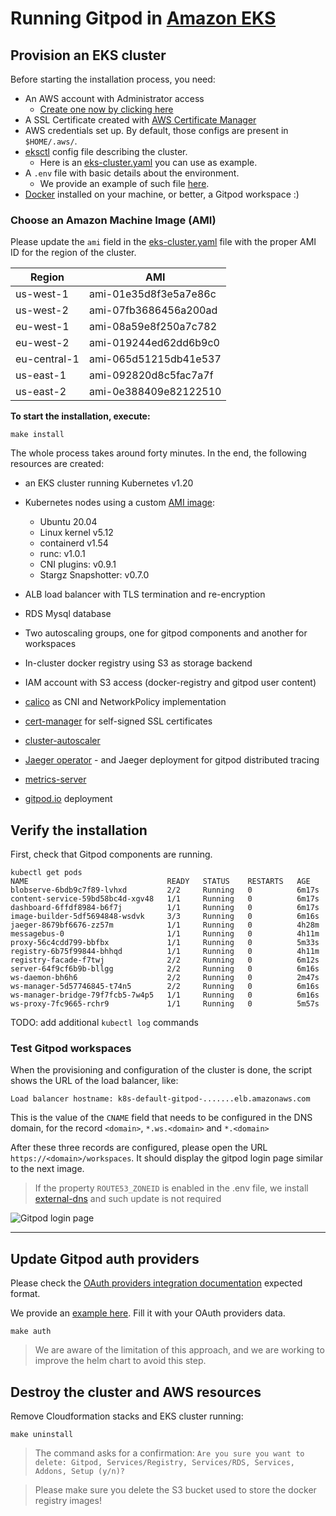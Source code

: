 # Running Gitpod in [Amazon EKS](https://aws.amazon.com/en/eks/)

## Provision an EKS cluster

Before starting the installation process, you need:

- An AWS account with Administrator access
  - [Create one now by clicking here](https://aws.amazon.com/getting-started/)
- A SSL Certificate created with [AWS Certificate Manager](https://aws.amazon.com/en/certificate-manager/)
- AWS credentials set up. By default, those configs are present in `$HOME/.aws/`.
- [eksctl](https://eksctl.io/) config file describing the cluster.
  - Here is an [eks-cluster.yaml](eks-cluster.yaml) you can use as example.
- A `.env` file with basic details about the environment.
  - We provide an example of such file [here](.env.example).
- [Docker](https://docs.docker.com/engine/install/) installed on your machine, or better, a Gitpod workspace :)

### Choose an Amazon Machine Image (AMI)

Please update the `ami` field in the [eks-cluster.yaml](eks-cluster.yaml) file with the proper AMI ID for the region of the cluster.

| Region       | AMI                   |
| ------------ | --------------------- |
| us-west-1    | ami-01e35d8f3e5a7e86c |
| us-west-2    | ami-07fb3686456a200ad |
| eu-west-1    | ami-08a59e8f250a7c782 |
| eu-west-2    | ami-019244ed62dd6b9c0 |
| eu-central-1 | ami-065d51215db41e537 |
| us-east-1    | ami-092820d8c5fac7a7f |
| us-east-2    | ami-0e388409e82122510 |

**To start the installation, execute:**

```shell
make install
```

The whole process takes around forty minutes. In the end, the following resources are created:

- an EKS cluster running Kubernetes v1.20
- Kubernetes nodes using a custom [AMI image](https://github.com/gitpod-io/amazon-eks-custom-amis/tree/gitpod):
  - Ubuntu 20.04
  - Linux kernel v5.12
  - containerd v1.54
  - runc: v1.0.1
  - CNI plugins: v0.9.1
  - Stargz Snapshotter: v0.7.0

- ALB load balancer with TLS termination and re-encryption
- RDS Mysql database
- Two autoscaling groups, one for gitpod components and another for workspaces
- In-cluster docker registry using S3 as storage backend
- IAM account with S3 access (docker-registry and gitpod user content)
- [calico](https://docs.projectcalico.org) as CNI and NetworkPolicy implementation
- [cert-manager](https://cert-manager.io/) for self-signed SSL certificates
- [cluster-autoscaler](https://github.com/kubernetes/autoscaler/tree/master/cluster-autoscaler)
- [Jaeger operator](https://github.com/jaegertracing/helm-charts/tree/main/charts/jaeger-operator) - and Jaeger deployment for gitpod distributed tracing
- [metrics-server](https://github.com/kubernetes-sigs/metrics-server)
- [gitpod.io](https://github.com/gitpod-io/gitpod) deployment

## Verify the installation

First, check that Gitpod components are running.

```shell
kubectl get pods
NAME                               READY   STATUS    RESTARTS   AGE
blobserve-6bdb9c7f89-lvhxd         2/2     Running   0          6m17s
content-service-59bd58bc4d-xgv48   1/1     Running   0          6m17s
dashboard-6ffdf8984-b6f7j          1/1     Running   0          6m17s
image-builder-5df5694848-wsdvk     3/3     Running   0          6m16s
jaeger-8679bf6676-zz57m            1/1     Running   0          4h28m
messagebus-0                       1/1     Running   0          4h11m
proxy-56c4cdd799-bbfbx             1/1     Running   0          5m33s
registry-6b75f99844-bhhqd          1/1     Running   0          4h11m
registry-facade-f7twj              2/2     Running   0          6m12s
server-64f9cf6b9b-bllgg            2/2     Running   0          6m16s
ws-daemon-bh6h6                    2/2     Running   0          2m47s
ws-manager-5d57746845-t74n5        2/2     Running   0          6m16s
ws-manager-bridge-79f7fcb5-7w4p5   1/1     Running   0          6m16s
ws-proxy-7fc9665-rchr9             1/1     Running   0          5m57s
```

TODO: add additional `kubectl log` commands

### Test Gitpod workspaces

When the provisioning and configuration of the cluster is done, the script shows the URL of the load balancer,
like:

```shell
Load balancer hostname: k8s-default-gitpod-.......elb.amazonaws.com
```

This is the value of the `CNAME` field that needs to be configured in the DNS domain, for the record `<domain>`, `*.ws.<domain>` and `*.<domain>`

After these three records are configured, please open the URL `https://<domain>/workspaces`.
It should display the gitpod login page similar to the next image.

> If the property `ROUTE53_ZONEID` is enabled in the .env file, we install [external-dns](https://github.com/kubernetes-sigs/external-dns) and such update is not required

![Gitpod login page](./images/gitpod-login.png "Gitpod Login Page")

----

## Update Gitpod auth providers

Please check the [OAuth providers integration documentation](https://www.gitpod.io/docs/self-hosted/0.5.0/install/oauth) expected format.

We provide an [example here](./auth-providers-patch.yaml). Fill it with your OAuth providers data.

```console
make auth
```

> We are aware of the limitation of this approach, and we are working to improve the helm chart to avoid this step.

## Destroy the cluster and AWS resources

Remove Cloudformation stacks and EKS cluster running:

```shell
make uninstall
```

> The command asks for a confirmation:
> `Are you sure you want to delete: Gitpod, Services/Registry, Services/RDS, Services, Addons, Setup (y/n)?`

> Please make sure you delete the S3 bucket used to store the docker registry images!
